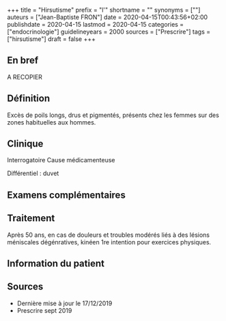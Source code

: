 +++
title = "Hirsutisme"
prefix = "l'"
shortname = ""
synonyms = [""]
auteurs = ["Jean-Baptiste FRON"]
date = 2020-04-15T00:43:56+02:00
publishdate = 2020-04-15
lastmod = 2020-04-15
categories = ["endocrinologie"]
guidelineyears = 2000
sources = ["Prescrire"]
tags = ["hirsutisme"]
draft = false
+++

## En bref
A RECOPIER

## Définition
Excès de poils longs, drus et pigmentés, présents chez les femmes sur des zones habituelles aux hommes.

## Clinique

Interrogatoire
Cause médicamenteuse

Différentiel :
duvet

## Examens complémentaires

## Traitement
Après 50 ans, en cas de douleurs et troubles modérés liés à des lésions méniscales dégénratives, kinéen 1re intention pour exercices physiques.

## Information du patient

## Sources

- Dernière mise à jour le 17/12/2019
- Prescrire sept 2019
